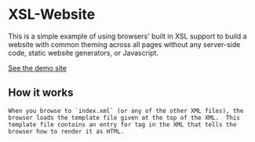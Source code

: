 # XSL-Website

This is a simple example of using browsers' built in XSL support to build a website with common theming across all pages without any server-side code, static website generators, or Javascript.

[See the demo site](http://evan.widloski.com/xsl-website/)


## How it works

    When you browse to `index.xml` (or any of the other XML files), the browser loads the template file given at the top of the XML.  This template file contains an entry for tag in the XML that tells the browser how to render it as HTML.
